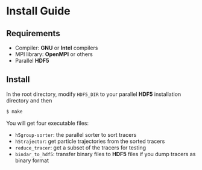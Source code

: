 # Install Guide

## Requirements
* Compiler: **GNU** or **Intel** compilers
* MPI library: **OpenMPI** or others
* Parallel **HDF5**

## Install
In the root directory, modify `HDF5_DIR` to your parallel **HDF5** installation directory and then
```sh
$ make
```
You will get four executable files:
* `h5group-sorter`: the parallel sorter to sort tracers
* `h5trajector`: get particle trajectories from the sorted tracers
* `reduce_tracer`: get a subset of the tracers for testing
* `bindar_to_hdf5`: transfer binary files to **HDF5** files if you dump tracers as binary format
